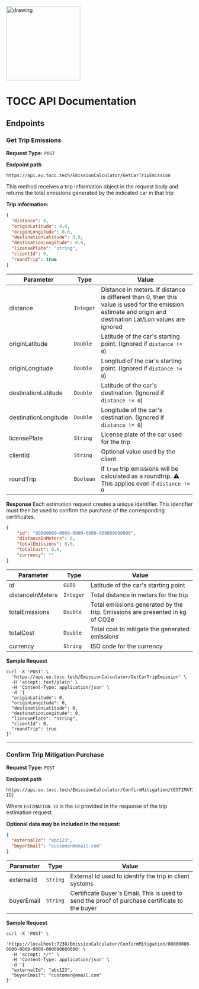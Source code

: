 <link rel="shortcut icon" type="image/x-icon" href="https://www.tocc.tech/assets/img/favicon.ico">
<img src="https://www.tocc.tech/assets/img/logo/logo.svg" alt="drawing" style="width:200px;"/> 

# TOCC API Documentation
## Endpoints
### Get Trip Emissions
**Request Type:**
`POST` 

**Endpoint path**
```
https://api.eu.tocc.tech/EmissionCalculator/GetCarTripEmission
```

This method receives a trip information object in the request body and returns the total emissions generated by the indicated car in that trip

**Trip information:**
```json
{
  "distance": 0,
  "originLatitude": 0.0,
  "originLongitude": 0.0,
  "destinationLatitude": 0.0,
  "destinationLongitude": 0.0,
  "licensePlate": "string",
  "clientId": 0,
  "roundTrip": true
}
```

| Parameter  | Type | Value |
| ---------- | ------ | ------ |
| distance  | `Integer`  | Distance in meters. If distance is different than 0, then this value is used for the emission estimate and origin and destination Lat/Lon values are ignored |
| originLatitude  | `Double`  | Latitude of the car's starting point. (Ignored if `distance != 0`) |
| originLongitude  | `Double`  | Longitud of the car's starting point. (Ignored if `distance != 0`) |
| destinationLatitude  |  `Double`  | Latitude of the car's destination. (Ignored if `distance != 0`) |
| destinationLongitude  | `Double`  | Longitude of the car's destination. (Ignored if `distance != 0`) |
| licensePlate  | `String`  | License plate of the car used for the trip |
| clientId  | `String`  | Optional value used by the client |
| roundTrip  | `Boolean`  | if `true` trip emissions will be calculated as a roundtrip. :warning: This applies even if `distance != 0` |

**Response**
Each estimation request creates a unique identifier. This identifier must then be used to confirm the purchase of the corresponding certificates. 

```json
{
    "id": "00000000-0000-0000-0000-000000000000",
    "distanceInMeters": 0,
    "totalEmissions": 0.0,
    "totalCost": 0.0,
    "currency": ""
}
```

| Parameter  | Type | Value |
| ---------- | ------ | ------ |
| id  | `GUID`  | Latitude of the car's starting point |
| distanceInMeters  | `Integer`  | Total distance in meters for the trip |
| totalEmissions  |  `Double`  | Total emissions generated by the trip. Emissions are presented in kg of CO2e |
| totalCost  |  `Double`  | Total cost to mitigate the generated emissions |
| currency  | `String`  | ISO code for the currency |

**Sample Request**

```
curl -X 'POST' \
  'https://api.eu.tocc.tech/EmissionCalculator/GetCarTripEmission' \
  -H 'accept: text/plain' \
  -H 'Content-Type: application/json' \
  -d '{
  "originLatitude": 0,
  "originLongitude": 0,
  "destinationLatitude": 0,
  "destinationLongitude": 0,
  "licensePlate": "string",
  "clientId": 0,
  "roundTrip": true
}'
```
---
### Confirm Trip Mitigation Purchase
**Request Type:**
`POST` 

**Endpoint path**
```
https://api.eu.tocc.tech/EmissionCalculator/ConfirmMitigation/{ESTIMATION-ID}
```
Where `ESTIMATION-ID` is the `id` provided in the response of the trip estimation request.

**Optional data may be included in the request:**
```json
{
  "externalId": "abc123",
  "buyerEmail": "customer@email.com"
}
```

| Parameter  | Type | Value |
| ---------- | ------ | ------ |
| externalId  | `String`  | External Id used to identify the trip in client systems |
| buyerEmail  | `String`  | Certificate Buyer's Email. This is used to send the proof of purchase certificate to the buyer |

**Sample Request**
```
curl -X 'POST' \
  'https://localhost:7238/EmissionCalculator/ConfirmMitigation/00000000-0000-0000-0000-000000000000' \
  -H 'accept: */*' \
  -H 'Content-Type: application/json' \
  -d '{
  "externalId": "abc123",
  "buyerEmail": "customer@email.com"
}'
```
